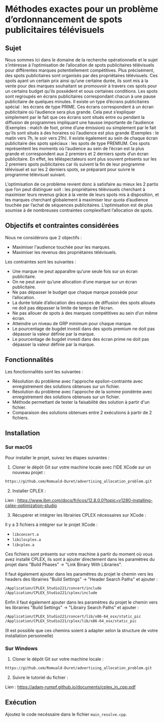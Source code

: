 # Méthodes exactes pour un problème d’ordonnancement de spots publicitaires télévisuels

## Sujet
Nous sommes ici dans le domaine de la recherche opérationnelle et le sujet s’intéresse à l’optimisation de l’allocation de spots publicitaires télévisuels pour différentes marques potentiellement compétitives. Plus précisément, des spots publicitaires sont organisés par des propriétaires télévisuels. Ces spots ayant un certain prix ainsi qu’une certaine durée, ils sont mis à la vente pour des marques souhaitant se promouvoir à travers ces spots pour un certains budget qu’ils possèdent et sous certaines conditions. Les spots sont regroupés en écrans publicitaires correspondant chacun à une pause publicitaire de quelques minutes.
Il existe un type d’écrans publicitaires spécial : les écrans de type PRIME. Ces écrans correspondent à un écran publicitaire où l’audience sera plus grande. Cela peut s’expliquer simplement par le fait que ces écrans sont situés entre ou pendant la diffusion de programmes impliquant une hausse importante de l’audience (Exemples : match de foot, prime d’une émission) ou simplement par le fait qu’ils sont situés à des horaires où l’audience est plus grande (Exemples : le matin vers 7h, le soir vers 21h). Il existe également au sein de chaque écran publicitaire des spots spéciaux : les spots de type PREMIUM. Ces spots représentent les moments où l’audience au sein de l’écran est la plus grande et correspondent aux 2 premiers et 2 derniers spots d’un écran publicitaire. En effet, les téléspectateurs sont plus souvent présents sur les 2 premiers spots publicitaires car ils suivent la fin de leur programme télévisuel et sur les 2 derniers spots, se préparant pour suivre le programme télévisuel suivant.

L’optimisation de ce problème revient donc à satisfaire au mieux les 2 partis que l’on peut distinguer soit : les propriétaires télévisuels cherchant à maximiser leurs revenus grâce à la vente de leurs spots mis à disposition, et les marques cherchant globalement à maximiser leur quota d’audience touchée par l’achat de séquences publicitaires. L’optimisation est de plus soumise à de nombreuses contraintes complexifiant l’allocation de spots.

## Objectifs et contraintes considérées

Nous ne considérons que 2 objectifs :

 - Maximiser l'audience touchée pour les marques.
 - Maximiser les revenus des propriétaires télévisuels.
 
Les contraintes sont les suivantes :

- Une marque ne peut apparaître qu’une seule fois sur un écran publicitaire.
- On ne peut avoir qu’une allocation d’une marque sur un écran publicitaire.
- Ne pas dépasser le budget que chaque marque possède pour l’allocation.
- La durée totale d’allocation des espaces de diffusion des spots alloués ne doit pas dépasser la limite de temps de l’écran.
- Ne pas allouer de spots à des marques compétitives au sein d’un même écran.
- Atteindre un niveau de GRP minimum pour chaque marque.
- Le pourcentage de bugdet investi dans des spots premium ne doit pas dépasser la valeur définie par la marque.
- Le pourcentage de bugdet investi dans des écran prime ne doit pas dépasser la valeur définie par la marque.

## Fonctionnalités

Les fonctionnalités sont les suivantes : 

- Résolution du problème avec l'approche epsilon-contrainte avec enregistrement des solutions obtenues sur un fichier.
- Résolution du problème avec l'approche de la somme pondérée avec enregistrement des solutions obtenues sur un fichier.
- Méthode permettant de tester la faisabilité des solution à partir d'un fichier.
- Comparaison des solutions obtenues entre 2 exécutions à partir de 2 fichiers.

## Installation

### Sur macOS

Pour installer le projet, suivez les étapes suivantes :

1. Cloner le dépôt Git sur votre machine locale avec l'IDE XCode sur un nouveau projet :
```bash
https://github.com/Romuald-Duret/advertising_allocation_problem.git
```

2. Installer CPLEX :

Lien : https://www.ibm.com/docs/fr/icos/12.8.0.0?topic=v1280-installing-cplex-optimization-studio

3. Récupérer et intégrer les librairies CPLEX nécessaires sur XCode :

Il y a 3 fichiers à intégrer sur le projet XCode :

- `libconcert.a`
- `libilocplex.a`
- `libcplex.a`

Ces fichiers sont présents sur votre machine à partir du moment où vous avez installé CPLEX, ils sont à ajouter directement dans les paramètres du projet dans "Build Phases" -> "Link Binary With Libraries".

Il faut également ajouter dans les paramètres du projet le chemin vers les headers des librairies "Build Settings" -> "Header Search Paths" et ajouter :

```bash
/Application/CPLEX_Studio221/concert/include
/Application/CPLEX_Studio221/cplex/include
```

Enfin il faut également ajouter dans les paramètres du projet le chemin vers les librairies "Build Settings" -> "Librairy Search Paths" et ajouter :

```bash
/Application/CPLEX_Studio221/concert/lib/x86-64_osx/static_pic
/Application/CPLEX_Studio221/cplex/lib/x86-64_osx/static_pic
```

(Il est possible que ces chemins soient à adapter selon la structure de votre installation personnelle)

### Sur Windows

1. Cloner le dépôt Git sur votre machine locale :
```bash
https://github.com/Romuald-Duret/advertising_allocation_problem.git
```

2. Suivre le tutoriel du fichier :

Lien : https://adam-rumpf.github.io/documents/cplex_in_cpp.pdf

## Exécution 

Ajoutez le code necéssaire dans le fichier `main_resolve.cpp`.
